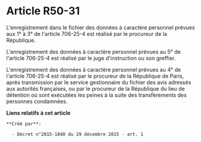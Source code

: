 # Article R50-31

L'enregistrement dans le fichier des données à caractère personnel prévues aux 1° à 3° de l'article 706-25-4 est réalisé par
le procureur de la République. 

L'enregistrement des données à caractère personnel prévues au 5° de l'article 706-25-4 est réalisé par le juge d'instruction
ou son greffier. 

L'enregistrement des données à caractère personnel prévues au 4° de l'article 706-25-4 est réalisé par le procureur de la
République de Paris, après transmission par le service gestionnaire du fichier des avis adressés aux autorités françaises, ou
par le procureur de la République du lieu de détention où sont exécutées les peines à la suite des transfèrements des
personnes condamnées.

**Liens relatifs à cet article**

	**Créé par**:

	  - Décret n°2015-1840 du 29 décembre 2015 - art. 1
